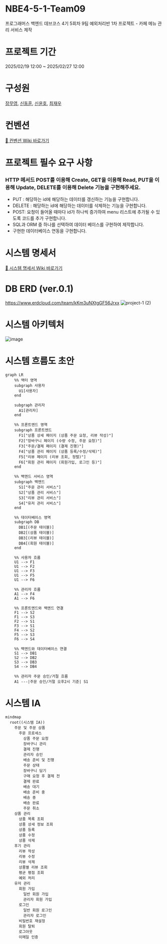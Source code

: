 # NBE4-5-1-Team09
프로그래머스 백엔드 데브코스 4기 5회차 9팀 예외처리반 1차 프로젝트 - 카페 메뉴 관리 서비스 제작

# 프로젝트 기간
2025/02/19 12:00 ~ 2025/02/27 12:00

# 구성원
[장무영](https://github.com/wkdan), [신동훈](https://github.com/SDHSeoulTech), [신윤호](https://github.com/messiteacher), [최재우](https://github.com/cjw0324)

# 컨벤션
[🔗 컨벤션 Wiki 바로가기](https://github.com/prgrms-be-devcourse/NBE4-5-1-Team09/wiki/%EC%BB%A8%EB%B2%A4%EC%85%98)

# 프로젝트 필수 요구 사항
### HTTP 메서드 POST를 이용해 Create, GET을 이용해 Read, PUT을 이용해 Update, DELETE를 이용해 Delete 기능을 구현해주세요.

- PUT : 해당하는 id에 해당하는 데이터를 갱신하는 기능을 구현합니다.
- DELETE : 해당하는 id에 해당하는 데이터를 삭제하는 기능을 구현합니다.
- POST: 요청이 들어올 때마다 id가 하나씩 증가하여 menu 리스트에 추가될 수 있도록 코드를 추가 구현합니다.
- SQL과 ORM 중 하나를 선택하여 데이터 베이스를 구현하여 제작합니다.
- 구현한 데이터베이스 연동을 구현합니다.

# 시스템 명세서

[🔗 시스템 명세서 Wiki 바로가기](https://github.com/prgrms-be-devcourse/NBE4-5-1-Team09/wiki/%EC%8B%9C%EC%8A%A4%ED%85%9C-%EB%AA%85%EC%84%B8%EC%84%9C)

# DB ERD (ver.0.1)
https://www.erdcloud.com/team/kKm3uNXtgGF56Jrxx
![project-1 (2)](https://github.com/user-attachments/assets/30ffc652-b38a-4b81-a79c-3381aa7fc423)

# 시스템 아키텍처
![image](https://github.com/user-attachments/assets/592ddbd8-6536-4651-900e-92b299322766)


# 시스템 흐름도 초안

```mermaid
graph LR
    %% 액터 영역
    subgraph 사용자
      U1[사용자]
    end

    subgraph 관리자
      A1[관리자]
    end

    %% 프론트엔드 영역
    subgraph 프론트엔드
      F1["상품 상세 페이지 (상품 주문 요청, 리뷰 작성)"]
      F2["장바구니 페이지 (수량 수정, 주문 요청)"]
      F3["주문/결제 페이지 (결제 진행)"]
      F4["상품 관리 페이지 (상품 등록/수정/삭제)"]
      F5["리뷰 페이지 (리뷰 조회, 정렬)"]
      F6["회원 관리 페이지 (회원가입, 로그인 등)"]
    end

    %% 백엔드 서비스 영역
    subgraph 백엔드
      S1["주문 관리 서비스"]
      S2["상품 관리 서비스"]
      S3["리뷰 관리 서비스"]
      S4["유저 관리 서비스"]
    end

    %% 데이터베이스 영역
    subgraph DB
      DB1[(주문 테이블)]
      DB2[(상품 테이블)]
      DB3[(리뷰 테이블)]
      DB4[(회원 테이블)]
    end

    %% 사용자 흐름
    U1 --> F1
    U1 --> F2
    U1 --> F3
    U1 --> F5
    U1 --> F6

    %% 관리자 흐름
    A1 --> F4
    A1 --> F6

    %% 프론트엔드와 백엔드 연결
    F1 --> S2
    F1 --> S3
    F2 --> S1
    F3 --> S1
    F4 --> S2
    F5 --> S3
    F6 --> S4

    %% 백엔드와 데이터베이스 연결
    S1 --> DB1
    S2 --> DB2
    S3 --> DB3
    S4 --> DB4

    %% 관리자 주문 승인/거절 흐름
    A1 ---|주문 승인/거절 오후2시 기준| S1

```

# 시스템 IA

```mermaid
mindmap
  root((시스템 IA))
    주문 및 주문 상품
      주문 프로세스
        상품 주문 요청
        장바구니 관리
        결제 진행
        관리자 승인
        배송 준비 및 진행
        주문 상태
        장바구니 담기
        구매 요청 후 결제 전
        결제 완료
        배송 대기
        배송 준비 중
        배송 중
        배송 완료
        주문 취소
    상품 관리
      상품 목록 조회
      상품 상세 정보 조회
      상품 등록
      상품 수정
      상품 삭제
    후기 관리
      리뷰 작성
      리뷰 수정
      리뷰 삭제
      상품별 리뷰 조회
      평균 평점 조회
      예외 처리
    유저 관리
      회원 가입
        일반 회원 가입
        관리자 회원 가입
      로그인
        일반 회원 로그인
        관리자 로그인
      비밀번호 재설정
      회원 탈퇴
      로그아웃
      이메일 인증
```
